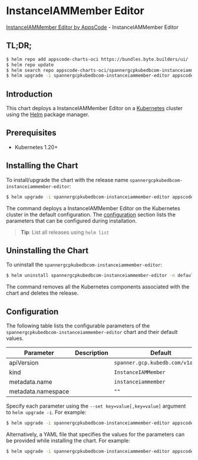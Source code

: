 # InstanceIAMMember Editor

[InstanceIAMMember Editor by AppsCode](https://appscode.com) - InstanceIAMMember Editor

## TL;DR;

```bash
$ helm repo add appscode-charts-oci https://bundles.byte.builders/ui/
$ helm repo update
$ helm search repo appscode-charts-oci/spannergcpkubedbcom-instanceiammember-editor --version=v0.11.0
$ helm upgrade -i spannergcpkubedbcom-instanceiammember-editor appscode-charts-oci/spannergcpkubedbcom-instanceiammember-editor -n default --create-namespace --version=v0.11.0
```

## Introduction

This chart deploys a InstanceIAMMember Editor on a [Kubernetes](http://kubernetes.io) cluster using the [Helm](https://helm.sh) package manager.

## Prerequisites

- Kubernetes 1.20+

## Installing the Chart

To install/upgrade the chart with the release name `spannergcpkubedbcom-instanceiammember-editor`:

```bash
$ helm upgrade -i spannergcpkubedbcom-instanceiammember-editor appscode-charts-oci/spannergcpkubedbcom-instanceiammember-editor -n default --create-namespace --version=v0.11.0
```

The command deploys a InstanceIAMMember Editor on the Kubernetes cluster in the default configuration. The [configuration](#configuration) section lists the parameters that can be configured during installation.

> **Tip**: List all releases using `helm list`

## Uninstalling the Chart

To uninstall the `spannergcpkubedbcom-instanceiammember-editor`:

```bash
$ helm uninstall spannergcpkubedbcom-instanceiammember-editor -n default
```

The command removes all the Kubernetes components associated with the chart and deletes the release.

## Configuration

The following table lists the configurable parameters of the `spannergcpkubedbcom-instanceiammember-editor` chart and their default values.

|     Parameter      | Description |                   Default                    |
|--------------------|-------------|----------------------------------------------|
| apiVersion         |             | <code>spanner.gcp.kubedb.com/v1alpha1</code> |
| kind               |             | <code>InstanceIAMMember</code>               |
| metadata.name      |             | <code>instanceiammember</code>               |
| metadata.namespace |             | <code>""</code>                              |


Specify each parameter using the `--set key=value[,key=value]` argument to `helm upgrade -i`. For example:

```bash
$ helm upgrade -i spannergcpkubedbcom-instanceiammember-editor appscode-charts-oci/spannergcpkubedbcom-instanceiammember-editor -n default --create-namespace --version=v0.11.0 --set apiVersion=spanner.gcp.kubedb.com/v1alpha1
```

Alternatively, a YAML file that specifies the values for the parameters can be provided while
installing the chart. For example:

```bash
$ helm upgrade -i spannergcpkubedbcom-instanceiammember-editor appscode-charts-oci/spannergcpkubedbcom-instanceiammember-editor -n default --create-namespace --version=v0.11.0 --values values.yaml
```
